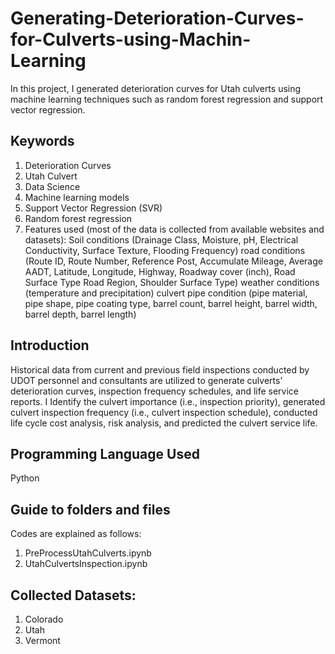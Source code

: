 # Generating-Deterioration-Curves-for-Culverts-using-Machin-Learning
In this project, I generated deterioration curves for Utah culverts using machine learning techniques such as random forest regression and support vector regression.

## Keywords
1. Deterioration Curves
2. Utah Culvert
3. Data Science
4. Machine learning models
5. Support Vector Regression (SVR)
6. Random forest regression
7. Features used (most of the data is collected from available websites and datasets):
  Soil conditions (Drainage Class, Moisture, pH, Electrical Conductivity, Surface Texture,	Flooding Frequency)
  road conditions (Route ID,	Route Number,	Reference Post,	Accumulate Mileage,	Average AADT,	Latitude,	Longitude,	Highway,	Roadway cover (inch),	Road Surface Type	Road Region,	Shoulder Surface Type)
  weather conditions (temperature and precipitation)
  culvert pipe condition (pipe material, pipe shape, pipe coating type, barrel count, barrel height, barrel width, barrel depth, barrel length)

## Introduction
Historical data from current and previous field inspections conducted by UDOT personnel and consultants are utilized to generate culverts’ deterioration curves, inspection frequency schedules, and life service reports. I Identify the culvert importance (i.e., inspection priority), generated culvert inspection frequency (i.e., culvert inspection schedule), conducted life cycle cost analysis, risk analysis, and predicted the culvert service life.

## Programming Language Used
Python

## Guide to folders and files
Codes are explained as follows:
1. PreProcessUtahCulverts.ipynb
2. UtahCulvertsInspection.ipynb
      
## Collected Datasets:
1. Colorado
2. Utah
3. Vermont





